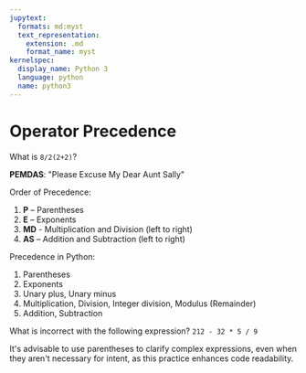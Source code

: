 ```yaml
---
jupytext:
  formats: md:myst
  text_representation:
    extension: .md
    format_name: myst
kernelspec:
  display_name: Python 3
  language: python
  name: python3
---
```


# Operator Precedence

What is `8/2(2+2)`?

**PEMDAS**: "Please Excuse My Dear Aunt Sally"

Order of Precedence:

1. **P** – Parentheses
2. **E** – Exponents
3. **MD** - Multiplication and Division (left to right)
4. **AS** – Addition and Subtraction (left to right)

Precedence in Python:

1. Parentheses
2. Exponents
3. Unary plus, Unary minus
4. Multiplication, Division, Integer division, Modulus (Remainder)
5. Addition, Subtraction

What is incorrect with the following expression? `212 - 32 * 5 / 9`

It's advisable to use parentheses to clarify complex expressions, even when they aren't necessary for intent, as this practice enhances code readability.